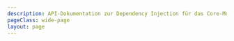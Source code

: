 ```yaml
---
description: API-Dokumentation zur Dependency Injection für das Core-Modul.
pageClass: wide-page
layout: page
---
```

<CodeDocumentation parentPackageId="src.ce.core.dependency_injection" show-all-classes show-all-functions />